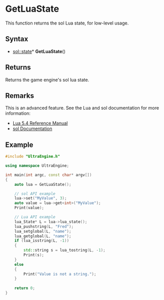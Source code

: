 # GetLuaState

This function returns the sol Lua state, for low-level usage.

## Syntax

- [sol::state](https://sol2.readthedocs.io/en/latest/api/state.html)* **GetLuaState**()

## Returns

Returns the game engine's sol lua state.

## Remarks

This is an advanced feature. See the Lua and sol documentation for more information:
- [Lua 5.4 Reference Manual](https://www.lua.org/manual/5.4/)
- [sol Documentation](https://sol2.readthedocs.io/en/latest/)

## Example

```c++
#include "UltraEngine.h"

using namespace UltraEngine;

int main(int argc, const char* argv[])
{
    auto lua = GetLuaState();

    // sol API example
    lua->set("MyValue", 3);
    auto value = lua->get<int>("MyValue");
    Print(value);

    // Lua API example
    lua_State* L = lua->lua_state();
    lua_pushstring(L, "Fred");
    lua_setglobal(L, "name");
    lua_getglobal(L, "name");
    if (lua_isstring(L, -1))
    {
        std::string s = lua_tostring(L, -1);
        Print(s);
    }
    else
    {
        Print("Value is not a string.");
    }
    
    return 0;
}

```
